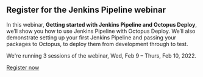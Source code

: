 ## Register for the Jenkins Pipeline webinar

In this webinar, **Getting started with Jenkins Pipeline and Octopus Deploy**, we’ll show you how to use Jenkins Pipeline with Octopus Deploy. We’ll also demonstrate setting up your first Jenkins Pipeline and passing your packages to Octopus, to deploy them from development through to test.

We're running 3 sessions of the webinar, Wed, Feb 9 – Thurs, Feb 10, 2022.

<span><a class="btn btn-success" href="/events/getting-started-with-jenkins-pipelines-and-octopus-deploy">Register now</a></span>
